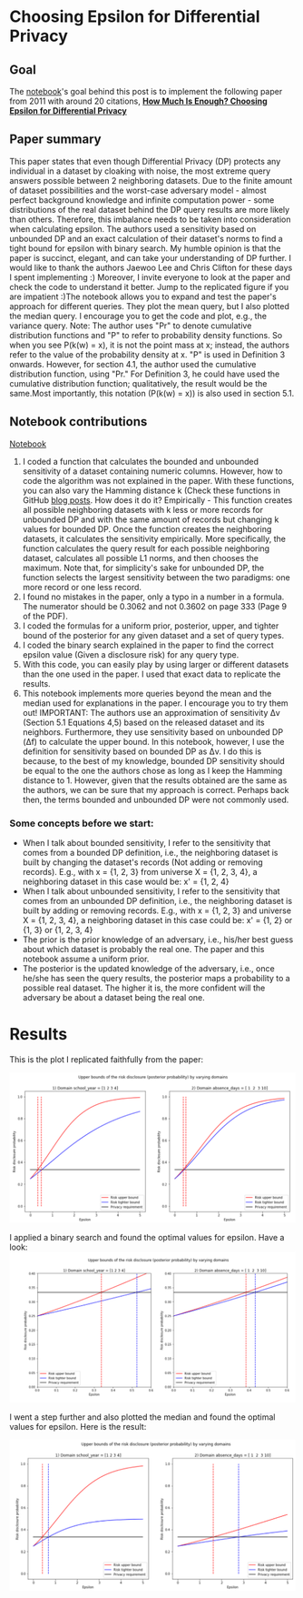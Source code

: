 # Choosing Epsilon for Differential Privacy

## Goal

The [notebook](https://github.com/gonzalo-munillag/Blog/blob/main/Extant_Papers_Implementations/A_method_to_choose_epsilon/How_much_is_enough_Calculating_An_Optimal_Epsilon.ipynb)'s goal behind this post is to implement the following paper from 2011 with around 20 citations, **[How Much Is Enough? Choosing Epsilon for Differential Privacy](https://link.springer.com/chapter/10.1007%2F978-3-642-24861-0_22)**

## Paper summary

This paper states that even though Differential Privacy (DP) protects any individual in a dataset by cloaking with noise, the most extreme query answers possible between 2 neighboring datasets. Due to the finite amount of dataset possibilities and the worst-case adversary model - almost perfect background knowledge and infinite computation power - some distributions of the real dataset behind the DP query results are more likely than others. Therefore, this imbalance needs to be taken into consideration when calculating epsilon. The authors used a sensitivity based on unbounded DP and an exact calculation of their dataset's norms to find a tight bound for epsilon with binary search.
My humble opinion is that the paper is succinct, elegant, and can take your understanding of DP further. I would like to thank the authors Jaewoo Lee and Chris Clifton for these days I spent implementing :) Moreover, I invite everyone to look at the paper and check the code to understand it better.
Jump to the replicated figure if you are impatient :)The notebook allows you to expand and test the paper's approach for different queries. They plot the mean query, but I also plotted the median query. I encourage you to get the code and plot, e.g., the variance query.
Note: The author uses "Pr" to denote cumulative distribution functions and "P" to refer to probability density functions. So when you see P(k(w) = x), it is not the point mass at x; instead, the authors refer to the value of the probability density at x. "P" is used in Definition 3 onwards. However, for section 4.1, the author used the cumulative distribution function, using "Pr." For Definition 3, he could have used the cumulative distribution function; qualitatively, the result would be the same.Most importantly, this notation (P(k(w) = x)) is also used in section 5.1.

## Notebook contributions

[Notebook](https://github.com/gonzalo-munillag/Blog/blob/main/Extant_Papers_Implementations/A_method_to_choose_epsilon/How_much_is_enough_Calculating_An_Optimal_Epsilon.ipynb)

1. I coded a function that calculates the bounded and unbounded sensitivity of a dataset containing numeric columns. However, how to code the algorithm was not explained in the paper. With these functions, you can also vary the Hamming distance k (Check these functions in GitHub [blog posts](https://github.com/gonzalo-munillag/Blog/tree/main/My_implementations/Global_sensitivity). How does it do it? Empirically - This function creates all possible neighboring datasets with k less or more records for unbounded DP and with the same amount of records but changing k values for bounded DP. Once the function creates the neighboring datasets, it calculates the sensitivity empirically. More specifically, the function calculates the query result for each possible neighboring dataset, calculates all possible L1 norms, and then chooses the maximum. Note that, for simplicity's sake for unbounded DP, the function selects the largest sensitivity between the two paradigms: one more record or one less record.
3. I found no mistakes in the paper, only a typo in a number in a formula. The numerator should be 0.3062 and not 0.3602 on page 333 (Page 9 of the PDF). 
4. I coded the formulas for a uniform prior, posterior, upper, and tighter bound of the posterior for any given dataset and a set of query types.
5. I coded the binary search explained in the paper to find the correct epsilon value (Given a disclosure risk) for any query type.
6. With this code, you can easily play by using larger or different datasets than the one used in the paper. I used that exact data to replicate the results.
7. This notebook implements more queries beyond the mean and the median used for explanations in the paper. I encourage you to try them out!
IMPORTANT: The authors use an approximation of sensitivity Δv (Section 5.1  Equations 4,5) based on the released dataset and its neighbors. Furthermore, they use sensitivity based on unbounded DP (Δf) to calculate the upper bound. In this notebook, however, I use the definition for sensitivity based on bounded DP as Δv. I do this is because, to the best of my knowledge, bounded DP sensitivity should be equal to the one the authors chose as long as I keep the Hamming distance to 1. However, given that the results obtained are the same as the authors, we can be sure that my approach is correct. Perhaps back then, the terms bounded and unbounded DP were not commonly used.
  
### Some concepts before we start:

- When I talk about bounded sensitivity, I refer to the sensitivity that comes from a bounded DP definition, i.e., the neighboring dataset is built by changing the dataset's records (Not adding or removing records). E.g., with x = {1, 2, 3} from universe X = {1, 2, 3, 4}, a neighboring dataset in this case would be: x' = {1, 2, 4}
-  When I talk about unbounded sensitivity, I refer to the sensitivity that comes from an unbounded DP definition, i.e., the neighboring dataset is built by adding or removing records. E.g., with x = {1, 2, 3} and universe X = {1, 2, 3, 4}, a neighboring dataset in this case could be: x' = {1, 2} or {1, 3} or {1, 2, 3, 4}
- The prior is the prior knowledge of an adversary, i.e., his/her best guess about which dataset is probably the real one. The paper and this notebook assume a uniform prior.
- The posterior is the updated knowledge of the adversary, i.e., once he/she has seen the query results, the posterior maps a probability to a possible real dataset. The higher it is, the more confident will the adversary be about a dataset being the real one.

<a name="results"></a>
# Results

This is the plot I replicated faithfully from the paper:

![Fig_2](Images/Fig_2.png)

I applied a binary search and found the optimal values for epsilon. Have a look:
![Fig_2_zoom](Images/Fig_zoom.png)

I went a step further and also plotted the median and found the optimal values for epsilon. Here is the result:

![fig_median](Images/fig_median.png)


